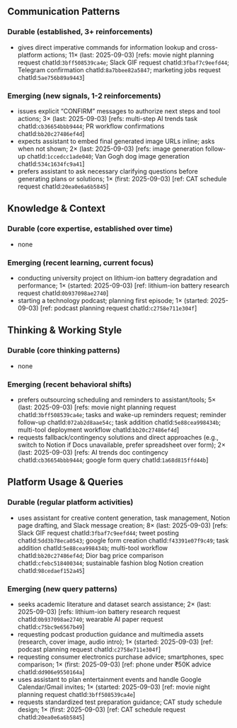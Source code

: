 ## Communication Patterns
### Durable (established, 3+ reinforcements)
- gives direct imperative commands for information lookup and cross-platform actions; 11× (last: 2025-09-03) [refs: movie night planning request chatId:`3bff508539ca4e`; Slack GIF request chatId:`3fbaf7c9eefd44`; Telegram confirmation chatId:`8a7bbee82a5847`; marketing jobs request chatId:`5ae756b89a9443`]

### Emerging (new signals, 1-2 reinforcements)
- issues explicit “CONFIRM” messages to authorize next steps and tool actions; 3× (last: 2025-09-03) [refs: multi-step AI trends task chatId:`cb36654bbb9444`; PR workflow confirmations chatId:`bb20c27486ef4d`]
- expects assistant to embed final generated image URLs inline; asks when not shown; 2× (last: 2025-09-03) [refs: image generation follow-up chatId:`1ccedcc1ade040`; Van Gogh dog image generation chatId:`534c1634fc9a41`]
- prefers assistant to ask necessary clarifying questions before generating plans or solutions; 1× (first: 2025-09-03) [ref: CAT schedule request chatId:`20ea0e6a6b5845`]

## Knowledge & Context
### Durable (core expertise, established over time)
- none

### Emerging (recent learning, current focus)
- conducting university project on lithium-ion battery degradation and performance; 1× (started: 2025-09-03) [ref: lithium-ion battery research request chatId:`0b937098ae2740`]
- starting a technology podcast; planning first episode; 1× (started: 2025-09-03) [ref: podcast planning request chatId:`c2758e711e304f`]

## Thinking & Working Style
### Durable (core thinking patterns)
- none

### Emerging (recent behavioral shifts)
- prefers outsourcing scheduling and reminders to assistant/tools; 5× (last: 2025-09-03) [refs: movie night planning request chatId:`3bff508539ca4e`; tasks and wake-up reminders request; reminder follow-up chatId:`072ab2d8aae54c`; task addition chatId:`5e88cea998434b`; multi-tool deployment workflow chatId:`bb20c27486ef4d`]
- requests fallback/contingency solutions and direct approaches (e.g., switch to Notion if Docs unavailable, prefer spreadsheet over form); 2× (last: 2025-09-03) [refs: AI trends doc contingency chatId:`cb36654bbb9444`; google form query chatId:`1a68d815ffd44b`]

## Platform Usage & Queries
### Durable (regular platform activities)
- uses assistant for creative content generation, task management, Notion page drafting, and Slack message creation; 8× (last: 2025-09-03) [refs: Slack GIF request chatId:`3fbaf7c9eefd44`; tweet posting chatId:`5dd3b78eca0543`; google form creation chatId:`f43391e07f9c49`; task addition chatId:`5e88cea998434b`; multi-tool workflow chatId:`bb20c27486ef4d`; Dior bag price comparison chatId:`cfebc518400344`; sustainable fashion blog Notion creation chatId:`98cedaef152a45`]

### Emerging (new query patterns)
- seeks academic literature and dataset search assistance; 2× (last: 2025-09-03) [refs: lithium-ion battery research request chatId:`0b937098ae2740`; wearable AI paper request chatId:`c75bc9e6567b49`]
- requesting podcast production guidance and multimedia assets (research, cover image, audio intro); 1× (started: 2025-09-03) [ref: podcast planning request chatId:`c2758e711e304f`]
- requesting consumer electronics purchase advice; smartphones, spec comparison; 1× (first: 2025-09-03) [ref: phone under ₹50K advice chatId:`dd906e9550164a`]
- uses assistant to plan entertainment events and handle Google Calendar/Gmail invites; 1× (started: 2025-09-03) [ref: movie night planning request chatId:`3bff508539ca4e`]
- requests standardized test preparation guidance; CAT study schedule design; 1× (first: 2025-09-03) [ref: CAT schedule request chatId:`20ea0e6a6b5845`]